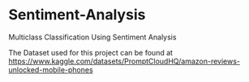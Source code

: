 # Sentiment-Analysis
Multiclass Classification Using Sentiment Analysis  

The Dataset used for this project can be found at https://www.kaggle.com/datasets/PromptCloudHQ/amazon-reviews-unlocked-mobile-phones
